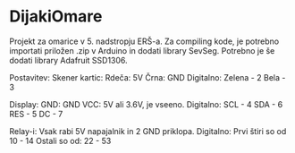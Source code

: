 # DijakiOmare

Projekt za omarice v 5. nadstropju ERŠ-a. 
Za compiling kode, je potrebno importati priložen .zip v Arduino in dodati library SevSeg.
Potrebno je še dodati library Adafruit SSD1306.

Postavitev:
Skener kartic:
Rdeča: 5V
Črna: GND
Digitalno: Zelena - 2
           Bela - 3

Display:
GND: GND
VCC: 5V ali 3.6V, je vseeno.
Digitalno: SCL - 4
           SDA - 6
           RES - 5
           DC - 7

Relay-i:
Vsak rabi 5V napajalnik in 2 GND priklopa.
Digitalno: Prvi štiri so od 10 - 14
           Ostali so od: 22 - 53
